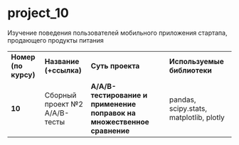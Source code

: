 # project_10
Изучение поведения пользователей мобильного приложения стартапа, продающего продукты питания

<table>
<tr>
<td><b>Номер (по курсу)</b></td>
<td><b>Название (+ссылка)</b></td>
<td><b>Суть проекта</b></td>
<td><b>Используемые библиотеки</b></td>
<tr>
<td><b>10</b></td>
<td>Сборный проект №2<br>А/А/В-тесты</td>
<td><b>А/А/В-тестирование и применение поправок на множественное сравнение</b></td>
<td>pandas, scipy.stats, matplotlib, plotly</td>
  

</table>
<br/><br/>
